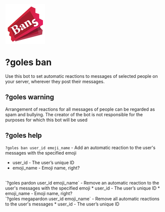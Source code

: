 ![](icon.png)
# ?goles ban
Use this bot to set automatic reactions to messages of selected people on your server, wherever they post their messages.

## ?goles warning

Arrangement of reactions for all messages of people can be regarded as spam and bullying. The creator of the bot is not responsible for the purposes for which this bot will be used

## ?goles help

`?goles ban user_id emoji_name` - Add an automatic reaction to the user's messages with the specified emoji
* user_id - The user’s unique ID
* emoji_name - Emoji name, right?
</br>
`?goles pardon user_id emoji_name` - Remove an automatic reaction to the user's messages with the specified emoji
* user_id - The user’s unique ID
* emoji_name - Emoji name, right?
</br>
`?goles megapardon user_id emoji_name` - Remove all automatic reactions to the user's messages
* user_id - The user’s unique ID
